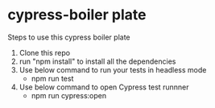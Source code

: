 # cypress-boiler plate
Steps to use this cypress boiler plate
1. Clone this repo
2. run "npm install" to install all the dependencies
3. Use below command to run your tests in headless mode
    - npm run test
4. Use below command to open Cypress test runnner
    - npm run cypress:open
